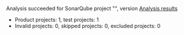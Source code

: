 Analysis succeeded for SonarQube project "", version  [Analysis results](http://localhost:9000/dashboard/index/GP_K01S)
- Product projects: 1, test projects: 1
- Invalid projects: 0, skipped projects: 0, excluded projects: 0
